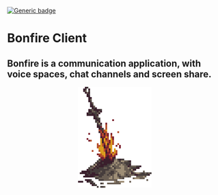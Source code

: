 [![Generic badge](https://img.shields.io/badge/status-development-yellow.svg)](https://shields.io/)

# **Bonfire Client**

## Bonfire is a communication application, with voice spaces, chat channels and screen share.

<p align="center">
    <img src="/.README/bonfire.gif" />
</p>
